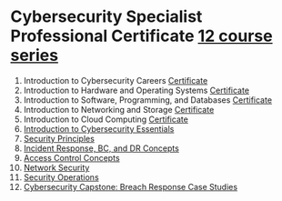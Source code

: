 # Cybersecurity Specialist Professional Certificate [12 course series](https://www.coursera.org/programs/los-gatos-library-pjaqd/professional-certificates/ibm-isc2-cybersecurity-specialist?source=search#courses)

1. Introduction to Cybersecurity Careers [Certificate](https://coursera.org/share/6752ea43676d4b19167453b41b42f06d)
2. Introduction to Hardware and Operating Systems [Certificate](https://coursera.org/share/046f5e66e7cbccfc2aac70bbf111dbde)
3. Introduction to Software, Programming, and Databases [Certificate](https://coursera.org/share/b81eb429e4b640ce190a72571c7824f2)
5. Introduction to Networking and Storage [Certificate](https://coursera.org/share/6567f104ad22636a5359381d6884ff35)
6. Introduction to Cloud Computing [Certificate](https://coursera.org/share/a4b23b976f73d6202d6dc76910c2db61)
7. [Introduction to Cybersecurity Essentials](https://www.coursera.org/learn/introduction-to-cybersecurity-essentials/home/module/1)
8. [Security Principles](https://www.coursera.org/learn/-security-principles/home/module/1)
9. [Incident Response, BC, and DR Concepts](https://www.coursera.org/learn/incident-response-bc-and-dr-concepts/home/module/1)
10. [Access Control Concepts](https://www.coursera.org/learn/access-control-concepts/home/module/1)
11. [Network Security](https://www.coursera.org/learn/-network-security/home/module/1)
12. [Security Operations](https://www.coursera.org/learn/security-operations/home/module/1)
13. [Cybersecurity Capstone: Breach Response Case Studies](https://www.coursera.org/learn/ibm-cybersecurity-breach-case-studies/home/module/1)
    
